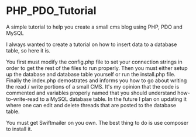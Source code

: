 # PHP_PDO_Tutorial
A simple tutorial to help you create a small cms blog using PHP, PDO and MySQL

I always wanted to create a tutorial on how to insert data to a database table, so here it is.

You first must modify the config.php file to set your connection strings in order to get the rest of the files to run properly. Then you must either setup up the database and database table yourself or run the install.php file. Finally the index.php demostrates and informs you how to go about writing the read / write portions of a small CMS. It's my opinion that the code is commented and variables properly named that you should understand how-to-write-read to a MySQL database table. In the future I plan on updating it where one can edit and delete threads that are posted to the database table. 

You must get Swiftmailer on you own. The best thing to do is use composer to install it. 
